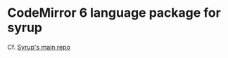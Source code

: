# CodeMirror 6 language package for syrup

Cf. [Syrup's main repo](https://github.com/pigworker/syrup)
